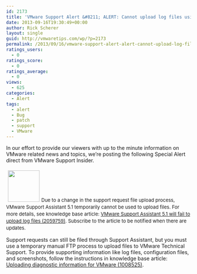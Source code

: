 ```yaml
---
id: 2173
title: 'VMware Support Alert &#8211; ALERT: Cannot upload log files using Support Assistant'
date: 2013-09-16T19:30:49+00:00
author: Rick Scherer
layout: single
guid: http://vmwaretips.com/wp/?p=2173
permalink: /2013/09/16/vmware-support-alert-alert-cannot-upload-log-files-using-support-assistant/
ratings_users:
  - 0
ratings_score:
  - 0
ratings_average:
  - 0
views:
  - 625
categories:
  - Alert
tags:
  - alert
  - Bug
  - patch
  - support
  - VMware
---
```

In our effort to provide our viewers with up to the minute information on VMware related news and topics, we&#8217;re posting the following Special Alert direct from VMware Support Insider.

<span style="font-size: 13px; line-height: 19px;"><img class="alignleft" style="margin: 5px;" title="alert" src="http://blogs.vmware.com/tp/.a/6a00d8341c328153ef01543330c84d970c-800wi" alt="" width="86" height="86" />Due to a change in the support request file upload process, VMware Support Assistant 5.1 temporarily cannot be used to upload files. For more details, see knowledge base article: </span><a style="font-size: 13px; line-height: 19px;" href="http://kb.vmware.com/kb/2059759" target="_blank">VMware Support Assistant 5.1 will fail to upload log files (2059759)</a><span style="font-size: 13px; line-height: 19px;">. Subscribe to the article to be notified when there are updates.</span>

Support requests can still be filed through Support Assistant, but you must use a temporary manual FTP process to upload files to VMware Technical Support. To provide supporting information like log files, configuration files, and screenshots, follow the instructions in knowledge base article: <a href="http://kb.vmware.com/kb/1008525" target="_blank">Uploading diagnostic information for VMware (1008525)</a>.